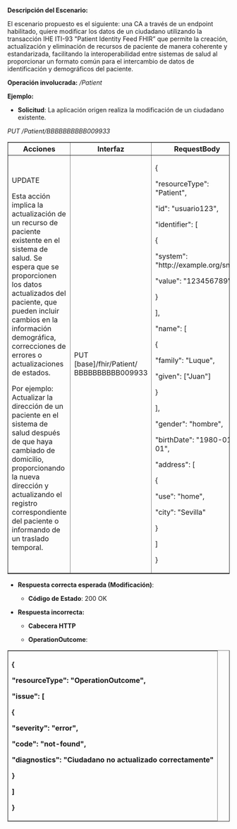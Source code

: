 <p><strong>Descripción del Escenario:</strong></p>
<p>El escenario propuesto es el siguiente: una CA a través de un
endpoint habilitado, quiere modificar los datos de un ciudadano
utilizando la transacción IHE ITI-93 "Patient Identity Feed FHIR” que
permite la creación, actualización y eliminación de recursos de paciente
de manera coherente y estandarizada, facilitando la interoperabilidad
entre sistemas de salud al proporcionar un formato común para el
intercambio de datos de identificación y demográficos del paciente.</p>
<p><strong>Operación involucrada:</strong> <em>/Patient</em></p>
<p><strong>Ejemplo:</strong></p>
<ul>
<li><p><strong>Solicitud</strong>: La aplicación origen realiza la
modificación de un ciudadano existente.</p></li>
</ul>
<p><em>PUT /Patient/BBBBBBBBBB009933</em></p>
<table border="1">
<colgroup>
<col style="width: 31%" />
<col style="width: 26%" />
<col style="width: 41%" />
</colgroup>
<thead>
<tr>
<th style="text-align: center;"><strong>Acciones</strong></th>
<th style="text-align: center;"><strong>Interfaz</strong></th>
<th style="text-align: center;"><strong>RequestBody</strong></th>
</tr>
</thead>
<tbody>
<tr>
<td><p>UPDATE</p>
<p>Esta acción implica la actualización de un recurso de paciente
existente en el sistema de salud. Se espera que se proporcionen los
datos actualizados del paciente, que pueden incluir cambios en la
información demográfica, correcciones de errores o actualizaciones de
estados.</p>
<p>Por ejemplo: Actualizar la dirección de un paciente en el sistema de
salud después de que haya cambiado de domicilio, proporcionando la nueva
dirección y actualizando el registro correspondiente del paciente o
informando de un traslado temporal.</p></td>
<td>PUT [base]/fhir/Patient/ BBBBBBBBBB009933</td>
<td><p>{</p>
<p>"resourceType": "Patient",</p>
<p>"id": "usuario123",</p>
<p>"identifier": [</p>
<p>{</p>
<p>"system": "http://example.org/sns",</p>
<p>"value": "123456789"</p>
<p>}</p>
<p>],</p>
<p>"name": [</p>
<p>{</p>
<p>"family": "Luque",</p>
<p>"given": ["Juan"]</p>
<p>}</p>
<p>],</p>
<p>"gender": "hombre",</p>
<p>"birthDate": "1980-01-01",</p>
<p>"address": [</p>
<p>{</p>
<p>"use": "home",</p>
<p>"city": "Sevilla"</p>
<p>}</p>
<p>]</p>
<p>}</p></td>
</tr>
</tbody>
</table>
<ul>
<li><p><strong>Respuesta correcta esperada (Modificación)</strong>:</p>
<ul>
<li><p><strong>Código de Estado</strong>: 200 OK</p></li>
</ul></li>
<li><p><strong>Respuesta incorrecta:</strong></p>
<ul>
<li><p><strong>Cabecera HTTP</strong></p></li>
<li><p><strong>OperationOutcome</strong>:</p></li>
</ul></li>
</ul>
<table border="1">
<colgroup>
<col style="width: 100%" />
</colgroup>
<thead>
<tr>
<th style="text-align: left;"><p>{</p>
<p>"resourceType": "OperationOutcome",</p>
<p>"issue": [</p>
<p>{</p>
<p>"severity": "error",</p>
<p>"code": "not-found",</p>
<p>"diagnostics": "Ciudadano no actualizado correctamente"</p>
<p>}</p>
<p>]</p>
<p>}</p></th>
</tr>
</thead>
<tbody>
</tbody>
</table>

